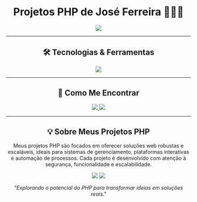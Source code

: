<h1 align="center">Projetos PHP de José Ferreira 👨‍💻✨</h1>

<p align="center">
  <img src="https://readme-typing-svg.herokuapp.com?color=%2336BCF7&size=25&center=true&vCenter=true&width=700&lines=Desenvolvedor+Fullstack+%7C+PHP;Projetos+Focados+em+PHP;Soluções+Web+Completas+e+Escaláveis" />
</p>

---

<h2 align="center">🛠 Tecnologias & Ferramentas</h2>

<p align="center">
  <img src="https://skillicons.dev/icons?i=php,mysql,linux,github,git" />
</p>

---

<h2 align="center">💬 Como Me Encontrar</h2>

<p align="center">
  <a href="https://www.linkedin.com/in/jos%C3%A9-ferreira-9a659a242/" target="_blank">
    <img src="https://img.shields.io/badge/-LinkedIn-333333?style=for-the-badge&logo=linkedin" />
  </a>
  <a href="https://api.whatsapp.com/send?phone=+5588993693516&text=Ol%C3%A1%20José%20Ferreira!%20Vim%20do%20seu%20perfil%20GitHub." target="_blank">
    <img src="https://img.shields.io/badge/-WhatsApp-333333?style=for-the-badge&logo=whatsapp"  />
  </a>
</p>

---

<h2 align="center">💡 Sobre Meus Projetos PHP</h2>

<p align="center">
  Meus projetos PHP são focados em oferecer soluções web robustas e escaláveis, ideais para sistemas de gerenciamento, plataformas interativas e automação de processos. Cada projeto é desenvolvido com atenção à segurança, funcionalidade e escalabilidade.
</p>

<p align="center">
  <img src="https://forthebadge.com/images/badges/built-with-love.svg" />
  <img src="https://forthebadge.com/images/badges/made-with-php.svg" />
</p>

<p align="center">
  <em>"Explorando o potencial do PHP para transformar ideias em soluções reais."</em>
</p>
